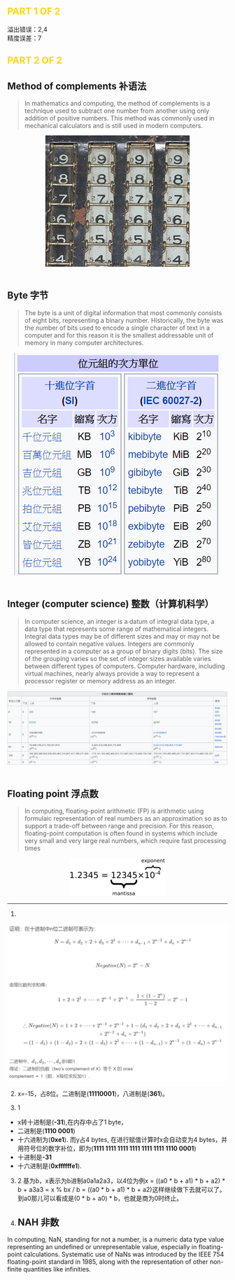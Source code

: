 
## <font color="#FFD700" >PART 1 OF 2</font>
 
溢出错误：2,4\
精度误差：7

## <font color="#FFD700" >PART 2 OF 2</font>

## **Method of complements 补语法**
>In mathematics and computing, the method of complements is a technique used to subtract one number from another using only addition of positive numbers. This method was commonly used in mechanical calculators and is still used in modern computers.

<div style="text-align:center">
<img src="images/名词解析/3/1.jpg"/>
</div>
<br>

## **Byte 字节**
>The byte is a unit of digital information that most commonly consists of eight bits, representing a binary number. Historically, the byte was the number of bits used to encode a single character of text in a computer and for this reason it is the smallest addressable unit of memory in many computer architectures.
<div style="text-align: center">
<img src="images/名词解析/3/2.png"/>
</div>
<br>

## **Integer (computer science) 整数（计算机科学）**
>In computer science, an integer is a datum of integral data type, a data type that represents some range of mathematical integers. Integral data types may be of different sizes and may or may not be allowed to contain negative values. Integers are commonly represented in a computer as a group of binary digits (bits). The size of the grouping varies so the set of integer sizes available varies between different types of computers. Computer hardware, including virtual machines, nearly always provide a way to represent a processor register or memory address as an integer.
<div style="text-align: center">
<img src="images/名词解析/3/3.png"/>
</div>
<br>

## **Floating point 浮点数**
>In computing, floating-point arithmetic (FP) is arithmetic using formulaic representation of real numbers as an approximation so as to support a trade-off between range and precision. For this reason, floating-point computation is often found in systems which include very small and very large real numbers, which require fast processing times

<div style="text-align: center">
<img src="images/名词解析/3/4.png"/>
</div>

---------



1)
<div style="text-align: center">
<img src="images/名词解析/3/5.png"/>
</div>

2) x=-15，占8位。二进制是(**11110001**)，八进制是(**361**)。<br>

3) 1
* x转十进制是(**-31**),在内存中占了1 byte，<br>
* 二进制是(**1110 0001**)<br>
* 十六进制为(**0xe1**). 而y占4 bytes, 在进行赋值计算时x会自动变为4 bytes，并用符号位的数字补位，即为(**1111 1111 1111 1111 1111 1111 1110 0001**)<br>
* 十进制是<b>-31</b><br>
* 十六进制是(**0xffffffe1**).

3) 2
基为b，x表示为b进制a0a1a2a3，以4位为例x = ((a0 * b + a1) * b + a2) * b + a3a3 = x % bx / b = ((a0 * b + a1) * b + a2)这样继续做下去就可以了。到a0那儿可以看成是(0 * b + a0) * b，也就是商为0时终止。

4) ## NAH 非数
In computing, NaN, standing for not a number, is a numeric data type value representing an undefined or unrepresentable value, especially in floating-point calculations. Systematic use of NaNs was introduced by the IEEE 754 floating-point standard in 1985, along with the representation of other non-finite quantities like infinities.